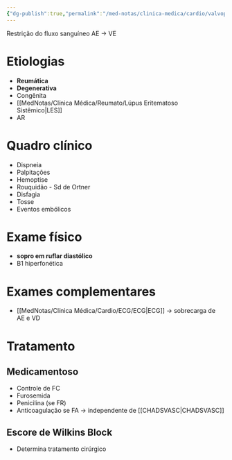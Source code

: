 ```yaml
---
{"dg-publish":true,"permalink":"/med-notas/clinica-medica/cardio/valvopatias/estenose-mitral/"}
---
```


Restrição do fluxo sanguíneo AE -> VE
# Etiologias
- **Reumática**
- **Degenerativa**
- Congênita
- [[MedNotas/Clínica Médica/Reumato/Lúpus Eritematoso Sistêmico\|LES]]
- AR
# Quadro clínico
- Dispneia
- Palpitações
- Hemoptise
- Rouquidão - Sd de Ortner
- Disfagia
- Tosse
- Eventos embólicos

# Exame físico
- **sopro em ruflar diastólico**
- B1 hiperfonética


# Exames complementares
- [[MedNotas/Clínica Médica/Cardio/ECG/ECG\|ECG]] -> sobrecarga de AE e VD

# Tratamento
## Medicamentoso
- Controle de FC 
- Furosemida
- Penicilina (se FR)
- Anticoagulação se FA -> independente de [[CHADSVASC\|CHADSVASC]]

## Escore de Wilkins Block
- Determina tratamento cirúrgico
